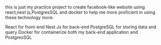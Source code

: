 this is just my practice project to create facebook-like website using react,nest js,PostgresSQL and docker to help me more proficient in using these technology more.

React for front-end
Nest Js for back-end
PostgreSQL for storing data and query
Docker for containerize both my back-end application and PostgresSQL
